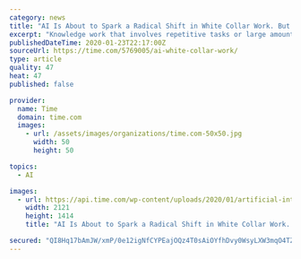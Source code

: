 ```yaml
---
category: news
title: "AI Is About to Spark a Radical Shift in White Collar Work. But There's Still 'Plenty of Work for People to Do'"
excerpt: "Knowledge work that involves repetitive tasks or large amounts of data, such as lawyers’ often arduous document discovery process, is particularly ripe for disruption from AI, experts say. Tasks that require human-to-human interaction or some element of creativity are likely to be safer. “Pattern recognition in general is something that the ..."
publishedDateTime: 2020-01-23T22:17:00Z
sourceUrl: https://time.com/5769005/ai-white-collar-work/
type: article
quality: 47
heat: 47
published: false

provider:
  name: Time
  domain: time.com
  images:
    - url: /assets/images/organizations/time.com-50x50.jpg
      width: 50
      height: 50

topics:
  - AI

images:
  - url: https://api.time.com/wp-content/uploads/2020/01/artificial-intelligence-white-collar.-work.jpg
    width: 2121
    height: 1414
    title: "AI Is About to Spark a Radical Shift in White Collar Work. But There's Still 'Plenty of Work for People to Do'"

secured: "QI8Hq17bAmJW/xmP/0e12igNfCYPEajOQz4T0sAiOYfhDvy0WsyLXW3mqO4TZRYSfi/ZkXi8E05ZboMYcABHzYtq4h/fL1mxGBZLJDUx2GBNOiFEO0+M2tP+tb4ABkSwmHcw5W3FFYind5JRqPzbKRYKB+1BaTwVSwdnVdWQqhXQ1+yqFEs1PCbbdGpBixa8dQP3dE/kn9/8eI3EHPQBiXtMT6it89M5HPcFntLYz0ibUNRgjpyRH4IYWDCdVGA29xk27SnrdpnKCRM/nGpqLkRsYriZZxz0qXlr7LMiTEgpaGQPgLG/no+GvndtLH/I;gK3Zkcyc8d24+f9h9UpLLQ=="
---
```


